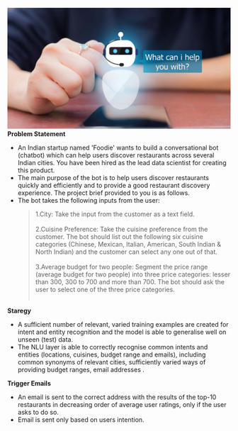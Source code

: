 ![](Chatbot.png)
**Problem Statement**
 - An Indian startup named 'Foodie' wants to build a conversational bot (chatbot) which can help users discover restaurants across several Indian cities. You have been hired as the lead data scientist for creating this product.
 - The main purpose of the bot is to help users discover restaurants quickly and efficiently and to provide a good restaurant discovery experience. The project brief provided to you is as follows.
 - The bot takes the following inputs from the user:<br>
   > 1.City: Take the input from the customer as a text field. <br><br>
   > 2.Cuisine Preference: Take the cuisine preference from the customer. The bot should list out the following six cuisine categories (Chinese, Mexican, Italian, American, South Indian & North Indian) and the customer can select any one out of that.<br><br>
   > 3.Average budget for two people: Segment the price range (average budget for two people) into three price categories: lesser than 300, 300 to 700 and more than 700. The bot should ask the user to select one of the three price categories.<br><br>

**Staregy**
- A sufficient number of relevant, varied training examples are created for intent and entity recognition and the model is able to generalise well on unseen (test) data.
- The NLU layer is able to correctly recognise common intents and entities (locations, cuisines, budget range and emails), including common synonyms of relevant cities, sufficiently varied ways of providing budget ranges, email addresses .

**Trigger Emails**
- An email is sent to the correct address with the results of the top-10 restaurants in decreasing order of average user ratings, only if the user asks to do so.
- Email is sent only based on users intention.
